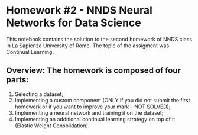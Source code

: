 # Homework #2 - NNDS Neural Networks for Data Science
This notebook contains the solution to the second homework of NNDS class in La Sapienza University of Rome. The topic of the assigment was Continual Learning.


## Overview: The homework is composed of four parts: 
1. Selecting a dataset; 
2. Implementing a custom component (ONLY if you did not submit the first homework or if you want to improve your mark - NOT SOLVED); 
3. Implementing a neural network and training it on the dataset; 
4. Implementing an additional continual learning strategy on top of it (Elastic Weight Consolidation).
